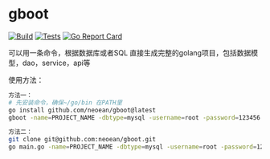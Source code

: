 # gboot
[![Build](https://github.com/neoean/gboot/workflows/Build/badge.svg?branch=main&event=push)](https://github.com/neoean/gboot/actions?query=workflow%3ABuild+event%3Apush+branch%3Amain)
[![Tests](https://github.com/neoean/gboot/workflows/Tests/badge.svg?branch=main&event=push)](https://github.com/neoean/gboot/actions?query=workflow%3ATests+event%3Apush+branch%3Amain)
[![Go Report Card](https://goreportcard.com/badge/github.com/neoean/gboot)](https://goreportcard.com/report/github.com/neoean/gboot)

可以用一条命令，根据数据库或者SQL 直接生成完整的golang项目，包括数据模型，dao，service，api等

使用方法：
``` sh
方法一：
# 先安装命令，确保~/go/bin 在PATH里
go install github.com/neoean/gboot@latest
gboot -name=PROJECT_NAME -dbtype=mysql -username=root -password=123456 -host=127.0.0.1:3306 -dbName=test

方法二：
git clone git@github.com:neoean/gboot.git
go main.go -name=PROJECT_NAME -dbtype=mysql -username=root -password=123456 -host=127.0.0.1:3306 -dbName=test
```